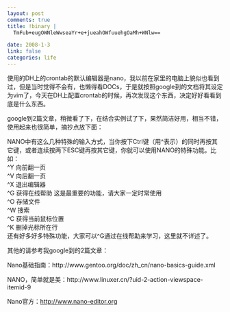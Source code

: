```yaml
--- 
layout: post
comments: true
title: !binary |
  TmFub+eugOWNleWwseaYr+e+jueahOWfuuehgOaMh+WNlw==

date: 2008-1-3
link: false
categories: life
---
```

<p>使用的DH上的crontab的默认编辑器是nano，我以前在家里的电脑上貌似也看到过，但是当时觉得不会有，也懒得看DOCs，于是就按照google到的文档将其设定为vim了，今天在DH上配置crontab的时候，再次发现这个东西，决定好好看看到底是什么东西。</p>
<p>google到2篇文章，稍微看了下，在结合实例试了下，果然简洁好用，相当不错，使用起来也很简单，摘抄点放下面：</p>
<p>NANO中有这么几种特殊的输入方式，当你按下Ctrl键（用^表示）的同时再按其它键，或者连续按两下ESC键再按其它键，你就可以使用NANO的特殊功能。比如：<br />
^Y 向前翻一页<br />
^V 向后翻一页<br />
^X 退出编辑器<br />
^G 获得在线帮助 这是最重要的功能，请大家一定时常使用<br />
^O 存储文件<br />
^W 搜索<br />
^C 获得当前鼠标位置<br />
^K 删掉光标所在行<br />
还有好多好多特殊功能，大家可以^G通过在线帮助来学习，这里就不详述了。</p>
<p>其他的请参考我google到的2篇文章：</p>
<p>Nano基础指南：http://www.gentoo.org/doc/zh_cn/nano-basics-guide.xml</p>
<p>NANO，简单就是美：http://www.linuxer.cn/?uid-2-action-viewspace-itemid-9</p>
<p>Nano官方：<a href="http://www.nano-editor.org/">http://www.nano-editor.org</a></p>
